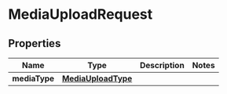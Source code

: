 
# MediaUploadRequest

## Properties
| Name | Type | Description | Notes |
| ------------ | ------------- | ------------- | ------------- |
| **mediaType** | [**MediaUploadType**](MediaUploadType.md) |  |  |




